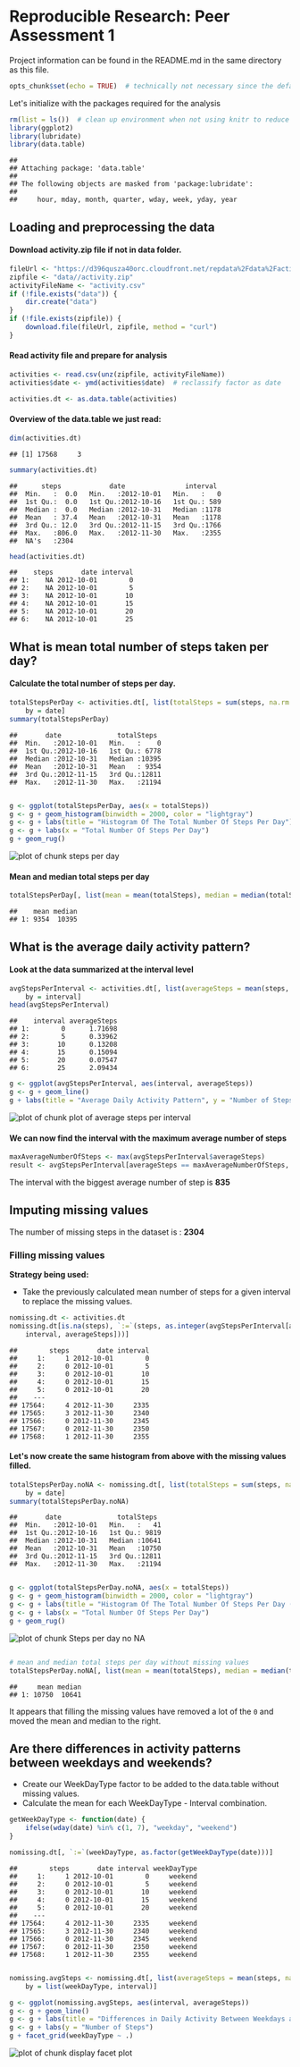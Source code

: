 # Reproducible Research: Peer Assessment 1

Project information can be found in the README.md in the same directory as this file.


```r
opts_chunk$set(echo = TRUE)  # technically not necessary since the default is TRUE
```


Let's initialize with the packages required for the analysis

```r
rm(list = ls())  # clean up environment when not using knitr to reduce side effects
library(ggplot2)
library(lubridate)
library(data.table)
```

```
## 
## Attaching package: 'data.table'
## 
## The following objects are masked from 'package:lubridate':
## 
##     hour, mday, month, quarter, wday, week, yday, year
```


## Loading and preprocessing the data
#### Download activity.zip file if not in data folder. 

```r
fileUrl <- "https://d396qusza40orc.cloudfront.net/repdata%2Fdata%2Factivity.zip"
zipfile <- "data//activity.zip"
activityFileName <- "activity.csv"
if (!file.exists("data")) {
    dir.create("data")
}
if (!file.exists(zipfile)) {
    download.file(fileUrl, zipfile, method = "curl")
}
```


#### Read activity file and prepare for analysis

```r
activities <- read.csv(unz(zipfile, activityFileName))
activities$date <- ymd(activities$date)  # reclassify factor as date

activities.dt <- as.data.table(activities)
```



#### Overview of the data.table we just read:

```r
dim(activities.dt)
```

```
## [1] 17568     3
```

```r
summary(activities.dt)
```

```
##      steps            date               interval   
##  Min.   :  0.0   Min.   :2012-10-01   Min.   :   0  
##  1st Qu.:  0.0   1st Qu.:2012-10-16   1st Qu.: 589  
##  Median :  0.0   Median :2012-10-31   Median :1178  
##  Mean   : 37.4   Mean   :2012-10-31   Mean   :1178  
##  3rd Qu.: 12.0   3rd Qu.:2012-11-15   3rd Qu.:1766  
##  Max.   :806.0   Max.   :2012-11-30   Max.   :2355  
##  NA's   :2304
```

```r
head(activities.dt)
```

```
##    steps       date interval
## 1:    NA 2012-10-01        0
## 2:    NA 2012-10-01        5
## 3:    NA 2012-10-01       10
## 4:    NA 2012-10-01       15
## 5:    NA 2012-10-01       20
## 6:    NA 2012-10-01       25
```


## What is mean total number of steps taken per day?

#### Calculate the total number of steps per day.

```r
totalStepsPerDay <- activities.dt[, list(totalSteps = sum(steps, na.rm = TRUE)), 
    by = date]
summary(totalStepsPerDay)
```

```
##       date              totalSteps   
##  Min.   :2012-10-01   Min.   :    0  
##  1st Qu.:2012-10-16   1st Qu.: 6778  
##  Median :2012-10-31   Median :10395  
##  Mean   :2012-10-31   Mean   : 9354  
##  3rd Qu.:2012-11-15   3rd Qu.:12811  
##  Max.   :2012-11-30   Max.   :21194
```

```r

g <- ggplot(totalStepsPerDay, aes(x = totalSteps))
g <- g + geom_histogram(binwidth = 2000, color = "lightgray")
g <- g + labs(title = "Histogram Of The Total Number Of Steps Per Day")
g <- g + labs(x = "Total Number Of Steps Per Day")
g + geom_rug()
```

![plot of chunk steps per day](figure/steps_per_day.png) 


#### Mean and median total steps per day

```r
totalStepsPerDay[, list(mean = mean(totalSteps), median = median(totalSteps))]
```

```
##    mean median
## 1: 9354  10395
```


## What is the average daily activity pattern?
#### Look at the data summarized at the interval level

```r
avgStepsPerInterval <- activities.dt[, list(averageSteps = mean(steps, na.rm = TRUE)), 
    by = interval]
head(avgStepsPerInterval)
```

```
##    interval averageSteps
## 1:        0      1.71698
## 2:        5      0.33962
## 3:       10      0.13208
## 4:       15      0.15094
## 5:       20      0.07547
## 6:       25      2.09434
```



```r
g <- ggplot(avgStepsPerInterval, aes(interval, averageSteps))
g <- g + geom_line()
g + labs(title = "Average Daily Activity Pattern", y = "Number of Steps")
```

![plot of chunk plot of average steps per interval](figure/plot_of_average_steps_per_interval.png) 


#### We can now find the interval with the maximum average number of steps

```r
maxAverageNumberOfSteps <- max(avgStepsPerInterval$averageSteps)
result <- avgStepsPerInterval[averageSteps == maxAverageNumberOfSteps, interval]
```


The interval with the biggest average number of step is **835**

## Imputing missing values
The number of missing steps in the dataset is : **2304**

### Filling missing values
**Strategy being used:**
* Take the previously calculated mean number of steps for a given interval to replace the missing values.


```r
nomissing.dt <- activities.dt
nomissing.dt[is.na(steps), `:=`(steps, as.integer(avgStepsPerInterval[avgStepsPerInterval$interval == 
    interval, averageSteps]))]
```

```
##        steps       date interval
##     1:     1 2012-10-01        0
##     2:     0 2012-10-01        5
##     3:     0 2012-10-01       10
##     4:     0 2012-10-01       15
##     5:     0 2012-10-01       20
##    ---                          
## 17564:     4 2012-11-30     2335
## 17565:     3 2012-11-30     2340
## 17566:     0 2012-11-30     2345
## 17567:     0 2012-11-30     2350
## 17568:     1 2012-11-30     2355
```


#### Let's now create the same histogram from above with the missing values filled.

```r
totalStepsPerDay.noNA <- nomissing.dt[, list(totalSteps = sum(steps, na.rm = TRUE)), 
    by = date]
summary(totalStepsPerDay.noNA)
```

```
##       date              totalSteps   
##  Min.   :2012-10-01   Min.   :   41  
##  1st Qu.:2012-10-16   1st Qu.: 9819  
##  Median :2012-10-31   Median :10641  
##  Mean   :2012-10-31   Mean   :10750  
##  3rd Qu.:2012-11-15   3rd Qu.:12811  
##  Max.   :2012-11-30   Max.   :21194
```

```r

g <- ggplot(totalStepsPerDay.noNA, aes(x = totalSteps))
g <- g + geom_histogram(binwidth = 2000, color = "lightgray")
g <- g + labs(title = "Histogram Of The Total Number Of Steps Per Day (Without NA)")
g <- g + labs(x = "Total Number Of Steps Per Day")
g + geom_rug()
```

![plot of chunk Steps per day no NA](figure/Steps_per_day_no_NA.png) 

```r

# mean and median total steps per day without missing values
totalStepsPerDay.noNA[, list(mean = mean(totalSteps), median = median(totalSteps))]
```

```
##     mean median
## 1: 10750  10641
```


It appears that filling the missing values have removed a lot of the `0` and moved the mean and median to the right. 

## Are there differences in activity patterns between weekdays and weekends?

* Create our WeekDayType factor to be added to the data.table without missing values. 
* Calculate the mean for each WeekDayType - Interval combination. 


```r
getWeekDayType <- function(date) {
    ifelse(wday(date) %in% c(1, 7), "weekday", "weekend")
}

nomissing.dt[, `:=`(weekDayType, as.factor(getWeekDayType(date)))]
```

```
##        steps       date interval weekDayType
##     1:     1 2012-10-01        0     weekend
##     2:     0 2012-10-01        5     weekend
##     3:     0 2012-10-01       10     weekend
##     4:     0 2012-10-01       15     weekend
##     5:     0 2012-10-01       20     weekend
##    ---                                      
## 17564:     4 2012-11-30     2335     weekend
## 17565:     3 2012-11-30     2340     weekend
## 17566:     0 2012-11-30     2345     weekend
## 17567:     0 2012-11-30     2350     weekend
## 17568:     1 2012-11-30     2355     weekend
```

```r

nomissing.avgSteps <- nomissing.dt[, list(averageSteps = mean(steps, na.rm = TRUE)), 
    by = list(weekDayType, interval)]
```



```r
g <- ggplot(nomissing.avgSteps, aes(interval, averageSteps))
g <- g + geom_line()
g <- g + labs(title = "Differences in Daily Activity Between Weekdays and Weekends")
g <- g + labs(y = "Number of Steps")
g + facet_grid(weekDayType ~ .)
```

![plot of chunk display facet plot](figure/display_facet_plot.png) 


